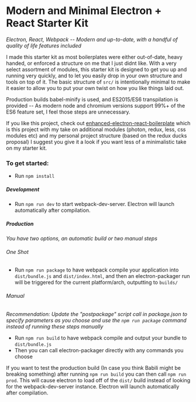 # Modern and Minimal Electron + React Starter Kit
_Electron, React, Webpack -- Modern and up-to-date, with a handful of quality of life features included_

I made this starter kit as most boilerplates were either out-of-date, heavy handed, or enforced a structure on me that I just didnt like.
With a very select assortment of modules, this starter kit is designed to get you up and running very quickly, and to let you easily drop in your own structure and tools on top of it.
The basic structure of `src/` is intentionally minimal to make it easier to allow you to put your own twist on how you like things laid out.

Production builds babel-minify is used, and ES2015/ES6 transpilation is provided -- As modern node and chromium versions support 99%+ of the ES6 feature set, I feel those steps are unnecessary.

If you like this project, check out [enhanced-electron-react-boilerplate](https://github.com/pbarbiero/enhanced-electron-react-boilerplate) which is this project with my take on additional modules (photon, redux, less, css modules etc) and my personal project structure (based on the redux ducks proposal) I suggest you give it a look if you want less of a minimalistic take on my starter kit.

### To get started:
* Run `npm install`

##### Development
* Run `npm run dev` to start webpack-dev-server. Electron will launch automatically after compilation.

##### Production
_You have two options, an automatic build or two manual steps_

###### One Shot
* Run `npm run package` to have webpack compile your application into `dist/bundle.js` and `dist/index.html`, and then an electron-packager run will be triggered for the current platform/arch, outputting to `builds/`

###### Manual
_Recommendation: Update the "postpackage" script call in package.json to specify parameters as you choose and use the `npm run package` command instead of running these steps manually_
* Run `npm run build` to have webpack compile and output your bundle to `dist/bundle.js`
* Then you can call electron-packager directly with any commands you choose

If you want to test the production build (In case you think Babili might be breaking something) after running `npm run build` you can then call `npm run prod`. This will cause electron to load off of the `dist/` build instead of looking for the webpack-dev-server instance. Electron will launch automatically after compilation.
